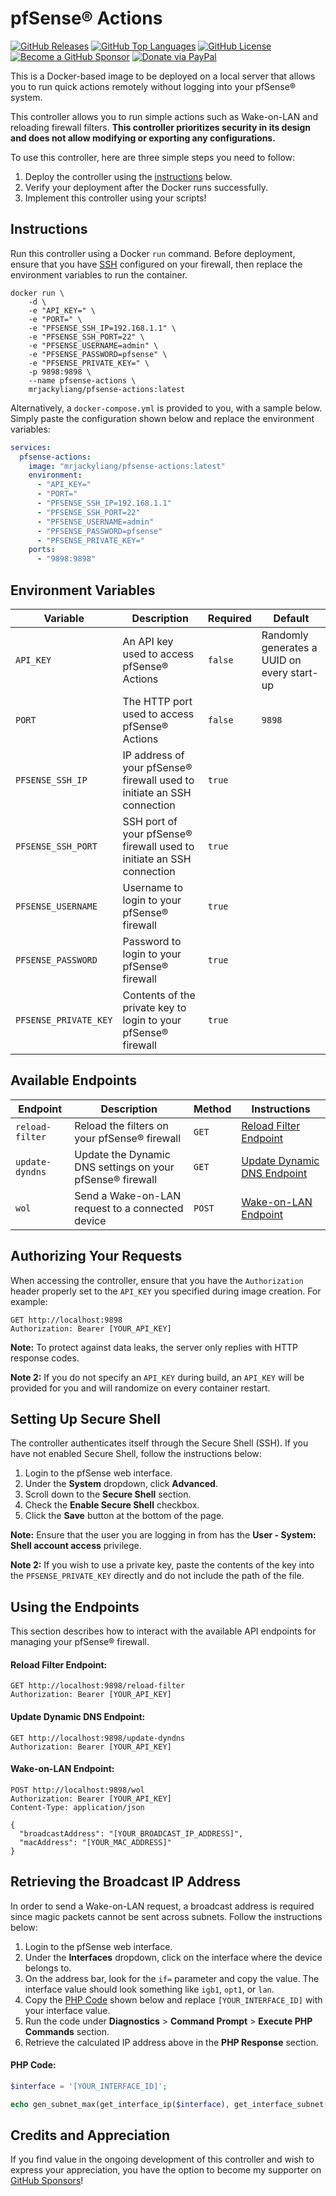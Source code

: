 pfSense® Actions
=================

[![GitHub Releases](https://img.shields.io/github/v/release/mrjackyliang/pfsense-actions?style=flat-square&logo=github&logoColor=%23ffffff&color=%23b25da6)](https://github.com/mrjackyliang/pfsense-actions/releases)
[![GitHub Top Languages](https://img.shields.io/github/languages/top/mrjackyliang/pfsense-actions?style=flat-square&logo=typescript&logoColor=%23ffffff&color=%236688c3)](https://github.com/mrjackyliang/pfsense-actions)
[![GitHub License](https://img.shields.io/github/license/mrjackyliang/pfsense-actions?style=flat-square&logo=googledocs&logoColor=%23ffffff&color=%2348a56a)](https://github.com/mrjackyliang/pfsense-actions/blob/main/LICENSE)
[![Become a GitHub Sponsor](https://img.shields.io/badge/github-sponsor-gray?style=flat-square&logo=githubsponsors&logoColor=%23ffffff&color=%23eaaf41)](https://github.com/sponsors/mrjackyliang)
[![Donate via PayPal](https://img.shields.io/badge/paypal-donate-gray?style=flat-square&logo=paypal&logoColor=%23ffffff&color=%23ce4a4a)](https://liang.nyc/paypal)

This is a Docker-based image to be deployed on a local server that allows you to run quick actions remotely without logging into your pfSense® system.

This controller allows you to run simple actions such as Wake-on-LAN and reloading firewall filters. __This controller prioritizes security in its design and does not allow modifying or exporting any configurations.__

To use this controller, here are three simple steps you need to follow:
1. Deploy the controller using the [instructions](#instructions) below.
2. Verify your deployment after the Docker runs successfully.
3. Implement this controller using your scripts!

## Instructions
Run this controller using a Docker `run` command. Before deployment, ensure that you have [SSH](#setting-up-secure-shell) configured on your firewall, then replace the environment variables to run the container.
```shell
docker run \
    -d \
    -e "API_KEY=" \
    -e "PORT=" \
    -e "PFSENSE_SSH_IP=192.168.1.1" \
    -e "PFSENSE_SSH_PORT=22" \
    -e "PFSENSE_USERNAME=admin" \
    -e "PFSENSE_PASSWORD=pfsense" \
    -e "PFSENSE_PRIVATE_KEY=" \
    -p 9898:9898 \
    --name pfsense-actions \
    mrjackyliang/pfsense-actions:latest
```

Alternatively, a `docker-compose.yml` is provided to you, with a sample below. Simply paste the configuration shown below and replace the environment variables:
```yaml
services:
  pfsense-actions:
    image: "mrjackyliang/pfsense-actions:latest"
    environment:
      - "API_KEY="
      - "PORT="
      - "PFSENSE_SSH_IP=192.168.1.1"
      - "PFSENSE_SSH_PORT=22"
      - "PFSENSE_USERNAME=admin"
      - "PFSENSE_PASSWORD=pfsense"
      - "PFSENSE_PRIVATE_KEY="
    ports:
      - "9898:9898"
```

## Environment Variables
| Variable              | Description                                                             | Required | Default                                     |
|-----------------------|-------------------------------------------------------------------------|----------|---------------------------------------------|
| `API_KEY`             | An API key used to access pfSense® Actions                              | `false`  | Randomly generates a UUID on every start-up |
| `PORT`                | The HTTP port used to access pfSense® Actions                           | `false`  | `9898`                                      |
| `PFSENSE_SSH_IP`      | IP address of your pfSense® firewall used to initiate an SSH connection | `true`   |                                             |
| `PFSENSE_SSH_PORT`    | SSH port of your pfSense® firewall used to initiate an SSH connection   | `true`   |                                             |
| `PFSENSE_USERNAME`    | Username to login to your pfSense® firewall                             | `true`   |                                             |
| `PFSENSE_PASSWORD`    | Password to login to your pfSense® firewall                             | `true`   |                                             |
| `PFSENSE_PRIVATE_KEY` | Contents of the private key to login to your pfSense® firewall          | `true`   |                                             |

## Available Endpoints
| Endpoint        | Description                                               | Method | Instructions                                                |
|-----------------|-----------------------------------------------------------|--------|-------------------------------------------------------------|
| `reload-filter` | Reload the filters on your pfSense® firewall              | `GET`  | [Reload Filter Endpoint](#reload-filter-endpoint)           |
| `update-dyndns` | Update the Dynamic DNS settings on your pfSense® firewall | `GET`  | [Update Dynamic DNS Endpoint](#update-dynamic-dns-endpoint) |
| `wol`           | Send a Wake-on-LAN request to a connected device          | `POST` | [Wake-on-LAN Endpoint](#wake-on-lan-endpoint)               |

## Authorizing Your Requests
When accessing the controller, ensure that you have the `Authorization` header properly set to the `API_KEY` you specified during image creation. For example:

```http request
GET http://localhost:9898
Authorization: Bearer [YOUR_API_KEY]
```

__Note:__ To protect against data leaks, the server only replies with HTTP response codes.

__Note 2:__ If you do not specify an `API_KEY` during build, an `API_KEY` will be provided for you and will randomize on every container restart.

## Setting Up Secure Shell
The controller authenticates itself through the Secure Shell (SSH). If you have not enabled Secure Shell, follow the instructions below:

1. Login to the pfSense web interface.
2. Under the __System__ dropdown, click __Advanced__.
3. Scroll down to the __Secure Shell__ section.
4. Check the __Enable Secure Shell__ checkbox.
5. Click the __Save__ button at the bottom of the page.

__Note:__ Ensure that the user you are logging in from has the __User - System: Shell account access__ privilege.

__Note 2:__ If you wish to use a private key, paste the contents of the key into the `PFSENSE_PRIVATE_KEY` directly and do not include the path of the file.

## Using the Endpoints
This section describes how to interact with the available API endpoints for managing your pfSense® firewall.

#### Reload Filter Endpoint:
```http request
GET http://localhost:9898/reload-filter
Authorization: Bearer [YOUR_API_KEY]
```
#### Update Dynamic DNS Endpoint:
```http request
GET http://localhost:9898/update-dyndns
Authorization: Bearer [YOUR_API_KEY]
```
#### Wake-on-LAN Endpoint:
```http request
POST http://localhost:9898/wol
Authorization: Bearer [YOUR_API_KEY]
Content-Type: application/json

{
  "broadcastAddress": "[YOUR_BROADCAST_IP_ADDRESS]",
  "macAddress": "[YOUR_MAC_ADDRESS]"
}
```

## Retrieving the Broadcast IP Address
In order to send a Wake-on-LAN request, a broadcast address is required since magic packets cannot be sent across subnets. Follow the instructions below:

1. Login to the pfSense web interface.
2. Under the __Interfaces__ dropdown, click on the interface where the device belongs to.
3. On the address bar, look for the `if=` parameter and copy the value. The interface value should look something like `igb1`, `opt1`, or `lan`.
4. Copy the [PHP Code](#php-code) shown below and replace `[YOUR_INTERFACE_ID]` with your interface value.
5. Run the code under __Diagnostics__ > __Command Prompt__ > __Execute PHP Commands__ section.
6. Retrieve the calculated IP address above in the __PHP Response__ section.

#### PHP Code:
```php
$interface = '[YOUR_INTERFACE_ID]';

echo gen_subnet_max(get_interface_ip($interface), get_interface_subnet($interface));
```

## Credits and Appreciation
If you find value in the ongoing development of this controller and wish to express your appreciation, you have the option to become my supporter on [GitHub Sponsors](https://github.com/sponsors/mrjackyliang)!
